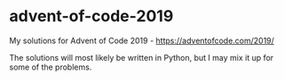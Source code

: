 # advent-of-code-2019
My solutions for Advent of Code 2019 - https://adventofcode.com/2019/

The solutions will most likely be written in Python, but I may mix it up for some of the problems.

